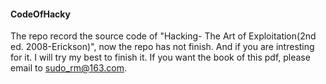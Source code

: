 #### CodeOfHacky
The repo record the source code of "Hacking- The Art of Exploitation(2nd ed. 2008-Erickson)", now the repo has not finish. 
And if you are intresting for it. I will try my best to finish it. If you want the book of this pdf, please email to sudo_rm@163.com.
